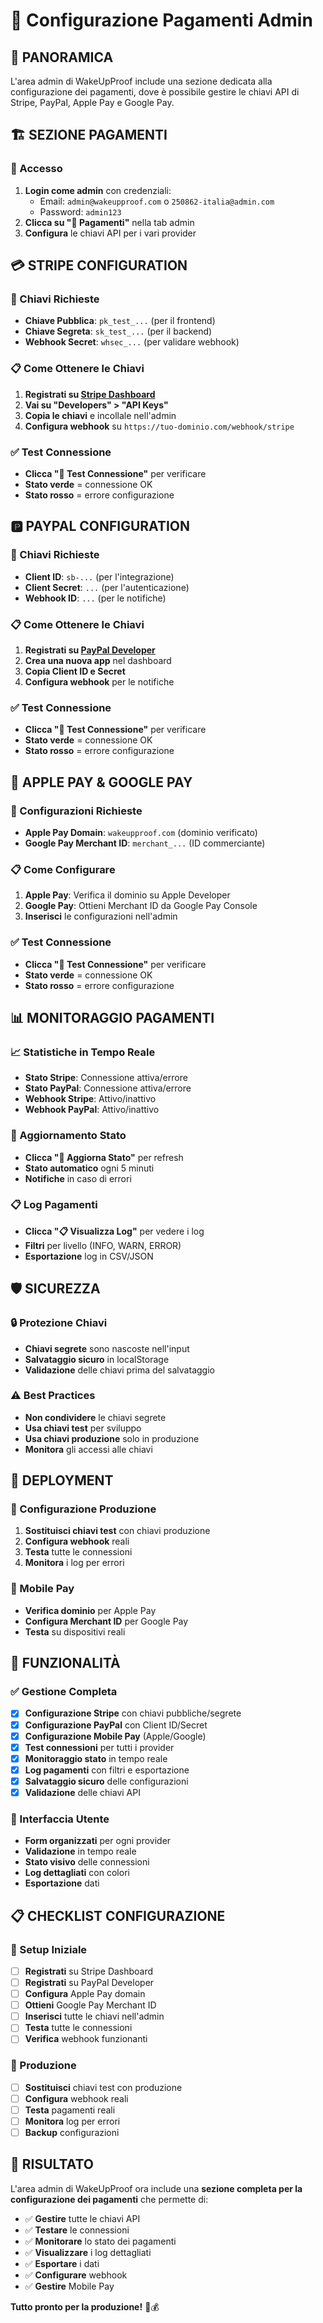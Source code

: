 # 🔑 Configurazione Pagamenti Admin

## 🎯 **PANORAMICA**

L'area admin di WakeUpProof include una sezione dedicata alla configurazione dei pagamenti, dove è possibile gestire le chiavi API di Stripe, PayPal, Apple Pay e Google Pay.

## 🏗️ **SEZIONE PAGAMENTI**

### **📍 Accesso**
1. **Login come admin** con credenziali:
   - Email: `admin@wakeupproof.com` o `250862-italia@admin.com`
   - Password: `admin123`
2. **Clicca su "🔑 Pagamenti"** nella tab admin
3. **Configura** le chiavi API per i vari provider

## 💳 **STRIPE CONFIGURATION**

### **🔑 Chiavi Richieste**
- **Chiave Pubblica**: `pk_test_...` (per il frontend)
- **Chiave Segreta**: `sk_test_...` (per il backend)
- **Webhook Secret**: `whsec_...` (per validare webhook)

### **📋 Come Ottenere le Chiavi**
1. **Registrati su [Stripe Dashboard](https://dashboard.stripe.com)**
2. **Vai su "Developers" > "API Keys"**
3. **Copia le chiavi** e incollale nell'admin
4. **Configura webhook** su `https://tuo-dominio.com/webhook/stripe`

### **✅ Test Connessione**
- **Clicca "🧪 Test Connessione"** per verificare
- **Stato verde** = connessione OK
- **Stato rosso** = errore configurazione

## 🅿️ **PAYPAL CONFIGURATION**

### **🔑 Chiavi Richieste**
- **Client ID**: `sb-...` (per l'integrazione)
- **Client Secret**: `...` (per l'autenticazione)
- **Webhook ID**: `...` (per le notifiche)

### **📋 Come Ottenere le Chiavi**
1. **Registrati su [PayPal Developer](https://developer.paypal.com)**
2. **Crea una nuova app** nel dashboard
3. **Copia Client ID e Secret**
4. **Configura webhook** per le notifiche

### **✅ Test Connessione**
- **Clicca "🧪 Test Connessione"** per verificare
- **Stato verde** = connessione OK
- **Stato rosso** = errore configurazione

## 🍎 **APPLE PAY & GOOGLE PAY**

### **🔑 Configurazioni Richieste**
- **Apple Pay Domain**: `wakeupproof.com` (dominio verificato)
- **Google Pay Merchant ID**: `merchant_...` (ID commerciante)

### **📋 Come Configurare**
1. **Apple Pay**: Verifica il dominio su Apple Developer
2. **Google Pay**: Ottieni Merchant ID da Google Pay Console
3. **Inserisci** le configurazioni nell'admin

### **✅ Test Connessione**
- **Clicca "🧪 Test Connessione"** per verificare
- **Stato verde** = connessione OK
- **Stato rosso** = errore configurazione

## 📊 **MONITORAGGIO PAGAMENTI**

### **📈 Statistiche in Tempo Reale**
- **Stato Stripe**: Connessione attiva/errore
- **Stato PayPal**: Connessione attiva/errore
- **Webhook Stripe**: Attivo/inattivo
- **Webhook PayPal**: Attivo/inattivo

### **🔄 Aggiornamento Stato**
- **Clicca "🔄 Aggiorna Stato"** per refresh
- **Stato automatico** ogni 5 minuti
- **Notifiche** in caso di errori

### **📋 Log Pagamenti**
- **Clicca "📋 Visualizza Log"** per vedere i log
- **Filtri** per livello (INFO, WARN, ERROR)
- **Esportazione** log in CSV/JSON

## 🛡️ **SICUREZZA**

### **🔒 Protezione Chiavi**
- **Chiavi segrete** sono nascoste nell'input
- **Salvataggio sicuro** in localStorage
- **Validazione** delle chiavi prima del salvataggio

### **⚠️ Best Practices**
- **Non condividere** le chiavi segrete
- **Usa chiavi test** per sviluppo
- **Usa chiavi produzione** solo in produzione
- **Monitora** gli accessi alle chiavi

## 🚀 **DEPLOYMENT**

### **🔧 Configurazione Produzione**
1. **Sostituisci chiavi test** con chiavi produzione
2. **Configura webhook** reali
3. **Testa** tutte le connessioni
4. **Monitora** i log per errori

### **📱 Mobile Pay**
- **Verifica dominio** per Apple Pay
- **Configura Merchant ID** per Google Pay
- **Testa** su dispositivi reali

## 🎯 **FUNZIONALITÀ**

### **✅ Gestione Completa**
- [x] **Configurazione Stripe** con chiavi pubbliche/segrete
- [x] **Configurazione PayPal** con Client ID/Secret
- [x] **Configurazione Mobile Pay** (Apple/Google)
- [x] **Test connessioni** per tutti i provider
- [x] **Monitoraggio stato** in tempo reale
- [x] **Log pagamenti** con filtri e esportazione
- [x] **Salvataggio sicuro** delle configurazioni
- [x] **Validazione** delle chiavi API

### **🎨 Interfaccia Utente**
- **Form organizzati** per ogni provider
- **Validazione** in tempo reale
- **Stato visivo** delle connessioni
- **Log dettagliati** con colori
- **Esportazione** dati

## 📋 **CHECKLIST CONFIGURAZIONE**

### **🔧 Setup Iniziale**
- [ ] **Registrati** su Stripe Dashboard
- [ ] **Registrati** su PayPal Developer
- [ ] **Configura** Apple Pay domain
- [ ] **Ottieni** Google Pay Merchant ID
- [ ] **Inserisci** tutte le chiavi nell'admin
- [ ] **Testa** tutte le connessioni
- [ ] **Verifica** webhook funzionanti

### **🚀 Produzione**
- [ ] **Sostituisci** chiavi test con produzione
- [ ] **Configura** webhook reali
- [ ] **Testa** pagamenti reali
- [ ] **Monitora** log per errori
- [ ] **Backup** configurazioni

## 🎉 **RISULTATO**

L'area admin di WakeUpProof ora include una **sezione completa per la configurazione dei pagamenti** che permette di:

- ✅ **Gestire** tutte le chiavi API
- ✅ **Testare** le connessioni
- ✅ **Monitorare** lo stato dei pagamenti
- ✅ **Visualizzare** i log dettagliati
- ✅ **Esportare** i dati
- ✅ **Configurare** webhook
- ✅ **Gestire** Mobile Pay

**Tutto pronto per la produzione!** 🚀💰
